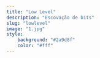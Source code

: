 ```yaml
---
title: "Low Level"
description: "Escovação de bits"
slug: "lowlevel"
image: "1.jpg"
style:
    background: "#2a9d8f"
    color: "#fff"
---
```

